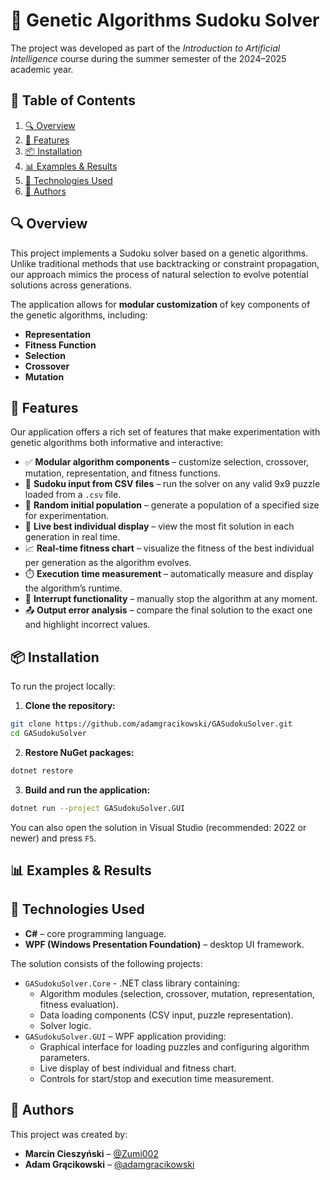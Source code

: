 # 🧬 Genetic Algorithms Sudoku Solver

The project was developed as part of the _Introduction to Artificial Intelligence_ course during the summer semester of the 2024–2025 academic year.

## 📘 Table of Contents

1. [🔍 Overview](#-overview)
2. [🎯 Features](#-features)
3. [📦 Installation](#-installation)
4. [📊 Examples & Results](#-examples--results)
5. [🚀 Technologies Used](#-technologies-used)
6. [🤝 Authors](#-contributing)

## 🔍 Overview

This project implements a Sudoku solver based on a genetic algorithms. Unlike traditional methods that use backtracking or constraint propagation, our approach mimics the process of natural selection to evolve potential solutions across generations.

The application allows for **modular customization** of key components of the genetic algorithms, including:

- **Representation**
- **Fitness Function**
- **Selection**
- **Crossover**
- **Mutation**

## 🎯 Features

Our application offers a rich set of features that make experimentation with genetic algorithms both informative and interactive:

- ✅ **Modular algorithm components** – customize selection, crossover, mutation, representation, and fitness functions.
- 🔢 **Sudoku input from CSV files** – run the solver on any valid 9x9 puzzle loaded from a `.csv` file.
- 🎲 **Random initial population** – generate a population of a specified size for experimentation.
- 🧬 **Live best individual display** – view the most fit solution in each generation in real time.
- 📈 **Real-time fitness chart** – visualize the fitness of the best individual per generation as the algorithm evolves.
- ⏱️ **Execution time measurement** – automatically measure and display the algorithm’s runtime.
- 🛑 **Interrupt functionality** – manually stop the algorithm at any moment.
- 📤 **Output error analysis** – compare the final solution to the exact one and highlight incorrect values.

## 📦 Installation

To run the project locally:

1. **Clone the repository:**

```bash
git clone https://github.com/adamgracikowski/GASudokuSolver.git
cd GASudokuSolver
```

2. **Restore NuGet packages:**

```bash
dotnet restore
```

3. **Build and run the application:**

```bash
dotnet run --project GASudokuSolver.GUI
```

You can also open the solution in Visual Studio (recommended: 2022 or newer) and press `F5`.

## 📊 Examples & Results

## 🚀 Technologies Used

- **C#** – core programming language.
- **WPF (Windows Presentation Foundation)** – desktop UI framework.

The solution consists of the following projects:

- `GASudokuSolver.Core` - .NET class library containing:
  - Algorithm modules (selection, crossover, mutation, representation, fitness evaluation).
  - Data loading components (CSV input, puzzle representation).
  - Solver logic.
- `GASudokuSolver.GUI` – WPF application providing:
  - Graphical interface for loading puzzles and configuring algorithm parameters.
  - Live display of best individual and fitness chart.
  - Controls for start/stop and execution time measurement.

## 🤝 Authors

This project was created by:

- **Marcin Cieszyński** – [@Zumi002](https://github.com/Zumi002)
- **Adam Grącikowski** – [@adamgracikowski](https://github.com/adamgracikowski)
